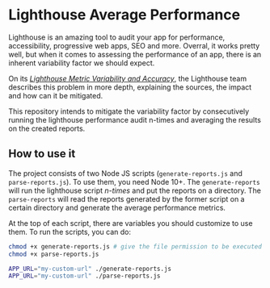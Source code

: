 # Lighthouse Average Performance

Lighthouse is an amazing tool to audit your app for performance, accessibility,
progressive web apps, SEO and more. Overral, it works pretty well, but when it
comes to assessing the performance of an app, there is an inherent variability
factor we should expect.

On its [_Lighthouse Metric Variability and
Accuracy_](https://docs.google.com/document/d/1BqtL-nG53rxWOI5RO0pItSRPowZVnYJ_gBEQCJ5EeUE/edit#),
the Lighthouse team describes this problem in more depth, explaining the
sources, the impact and how can it be mitigated.

This repository intends to mitigate the variability factor by consecutively
running the lighthouse performance audit n-times and averaging the results on
the created reports.

## How to use it

The project consists of two Node JS scripts (`generate-reports.js` and
`parse-reports.js`). To use them, you need Node 10+. The `generate-reports` will
run the lighthouse script _n-times_ and put the reports on a directory. The
`parse-reports` will read the reports generated by the former script on a
certain directory and generate the average performance metrics.

At the top of each script, there are variables you should customize to use them.
To run the scripts, you can do:

```sh
chmod +x generate-reports.js # give the file permission to be executed
chmod +x parse-reports.js

APP_URL="my-custom-url" ./generate-reports.js
APP_URL="my-custom-url" ./parse-reports.js
```
